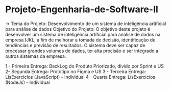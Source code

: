 # Projeto-Engenharia-de-Software-II
-> Tema do Projeto: Desenvolvimento de um sistema de inteligência artificial para análise de dados Objetivo do Projeto: O objetivo deste projeto é desenvolver um sistema de inteligência artificial para análise de dados na empresa IJKL, a fim de melhorar a tomada de decisão, identificação de tendências e previsão de resultados. O sistema deve ser capaz de processar grandes volumes de dados, ter alta precisão e ser integrado a outros sistemas da empresa.

1 - Primeira Entrega: BackLog do Produto Priorizado, divido por Sprint e US
2- Segunda Entrega: Prototipo no Figma e US
3 - Terceira Entrega: LisExercicios (JavaScript) - Individual
4 - Quarta Entrega: LisExercicios (NodeJs) - Individual
